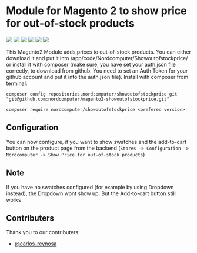 # Module for Magento 2 to show price for out-of-stock products

<img src="https://img.shields.io/github/v/release/nordcomputer/magento2-showoutofstockprice"> <img src="https://img.shields.io/badge/magento-v2.4.2-green?style=plastic&logo=magento"> <img src="https://img.shields.io/codacy/grade/977f45272789467ca9a0c4d0460836b6"> <img src="https://img.shields.io/github/issues/nordcomputer/magento2-showoutofstockprice"> <img src="https://img.shields.io/github/forks/nordcomputer/magento2-showoutofstockprice"> <img src="https://img.shields.io/github/stars/nordcomputer/magento2-showoutofstockprice">


This Magento2 Module adds prices to out-of-stock products. You can either download it and put it into /app/code/Nordcomputer/Showoutofstockprice/ or install it with composer (make sure, you have set your auth.json file correctly, to download from github. You need to set an Auth Token for your github account and put it into the auth.json file).
Install with composer from terminal:

`composer config repositories.nordcomputer/showoutofstockprice git "git@github.com:nordcomputer/magento2-showoutofstockprice.git"`

`composer require nordcomputer/showoutofstockprice <prefered version>`

## Configuration
You can now configure, if you want to show swatches and the add-to-cart button on the product page from the backend (`Stores -> Configuration -> Nordcomputer -> Show Price for out-of-stock products`)

## Note
If you have no swatches configured (for example by using Dropdown instead), the Dropdown wont show up. But the Add-to-cart button still works

## Contributers
Thank you to our contributers:
-   [@carlos-reynosa](https://www.github.com/carlos-reynosa)
